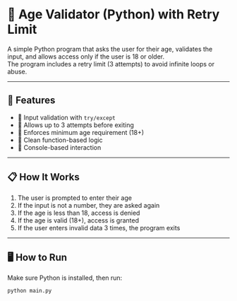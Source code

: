 # 🧓 Age Validator (Python) with Retry Limit

A simple Python program that asks the user for their age, validates the input, and allows access only if the user is 18 or older.  
The program includes a retry limit (3 attempts) to avoid infinite loops or abuse.

---

## 🚀 Features

- 🧠 Input validation with `try/except`
- 🔁 Allows up to 3 attempts before exiting
- 🔞 Enforces minimum age requirement (18+)
- 🧼 Clean function-based logic
- 📝 Console-based interaction

---

## 📋 How It Works

1. The user is prompted to enter their age
2. If the input is not a number, they are asked again
3. If the age is less than 18, access is denied
4. If the age is valid (18+), access is granted
5. If the user enters invalid data 3 times, the program exits

---

## 🖥️ How to Run

Make sure Python is installed, then run:

```bash
python main.py
